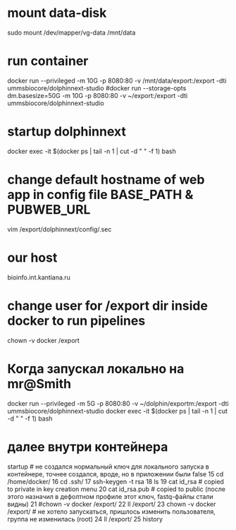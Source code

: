 # mount data-disk
sudo mount /dev/mapper/vg-data /mnt/data

# run container
docker run --privileged -m 10G -p 8080:80 -v /mnt/data/export:/export -dti ummsbiocore/dolphinnext-studio
#docker run --storage-opts dm.basesize=50G -m 10G -p 8080:80 -v ~/export:/export -dti ummsbiocore/dolphinnext-studio

# startup dolphinnext
docker exec -it $(docker ps | tail -n 1 | cut -d " " -f 1) bash

# change default hostname of web app in config file  BASE_PATH & PUBWEB_URL
vim /export/dolphinnext/config/.sec

# our host
bioinfo.int.kantiana.ru

# change user for /export dir inside docker to run pipelines
chown -v docker /export



# Когда запускал локально на mr@Smith

docker run --privileged -m 5G -p 8080:80 -v ~/dolphin/exportm:/export -dti ummsbiocore/dolphinnext-studio
docker exec -it $(docker ps | tail -n 1 | cut -d " " -f 1) bash

# далее внутри контейнера
startup  # не создался нормальный ключ для локального запуска в контейнере, точнее создался, вроде, но в приложении были false
   15  cd /home/docker/
   16  cd .ssh/
   17  ssh-keygen -t rsa
   18  ls
   19  cat id_rsa  # copied to private in key creation menu
   20  cat id_rsa.pub  # copied to public (после этого назначил в дефолтном профиле этот ключ, fastq-файлы стали видны)
   21  #chown -v docker /export/
   22  ll /export/
   23  chown -v docker /export/  # не хотело запускаться, пришлось изменить пользователя, группа не изменилась (root)
   24  ll /export/
   25  history

